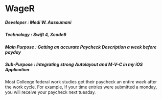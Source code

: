 # WageR


##### Developer : Medi W. Aassumani
##### Technology : Swift 4, Xcode9
##### Main Purpose : Getting an accurate Paycheck Description a week before payday
##### Sub-Purpose : Integrating strong Autolayout and M-V-C in my iOS Application


Most Colleege federal work studies get their paycheck an entire <i>week</i> after the work cycle. For example, If your time entries were submitted a monday, you will receive your paycheck next tuesday.


